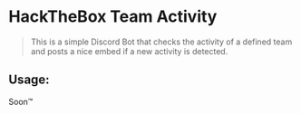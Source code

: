# HackTheBox Team Activity

> This is a simple Discord Bot that checks the activity of a defined team and posts a nice embed if a new activity is detected.

## Usage:
Soon:tm:
